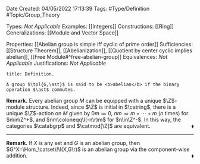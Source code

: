 <div class="topSpace"></div>

Date Created: 04/05/2022 17:13:39
Tags: #Type/Definition #Topic/Group_Theory

Types: <i>Not Applicable</i>
Examples: [[Integers]]
Constructions: [[Ring]]
Generalizations: [[Module and Vector Space]]

Properties: [[Abelian group is simple iff cyclic of prime order]]
Sufficiencies: [[Structure Theorem]], [[Abelianization]], [[Quotient by center cyclic implies abelian]], [[Free Module#^free-abelian-group]]
Equivalences: <i>Not Applicable</i>
Justifications: <i>Not Applicable</i>

``` ad-Definition
title: Definition.

A group $\tpl{G,\ast}$ is said to be <b>abelian</b> if the binary operation $\ast$ commutes.

```

<b>Remark.</b> Every abelian group $M$ can be equipped with a unique $\Z$-module structure. Indeed, since $\Z$ is initial in $\catring$, there is a unique $\Z$-action on $M$ given by $0m\coloneqq0$, $nm\coloneqq m+\cdots+m$ ($n$ times) for $n\in\Z^+$, and $nm\coloneqq\l(-n\r)m$ for $n\in\Z^-$. In this way, the categories $\catabgrp$ and $\catmod[\Z]$ are equivalent.<span style="float:right;">$\blacklozenge$</span>

---

<b>Remark.</b> If $X$ is any set and $G$ is an abelian group, then $G^X=\Hom_\catset\!\l(X,G\r)$ is an abelian group via the component-wise addition.<span style="float:right;">$\blacklozenge$</span>

